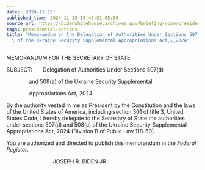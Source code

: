 ```yaml
---
date: '2024-11-15'
published_time: 2024-11-15 15:40:51-05:00
source_url: https://bidenwhitehouse.archives.gov/briefing-room/presidential-actions/2024/11/15/memorandum-on-the-delegation-of-authorities-under-sections-507d-and-508a-of-the-ukraine-security-supplemental-appropriations-act-2024/
tags: presidential-actions
title: "Memorandum on the Delegation of Authorities Under Sections 507(d) and 508(a)\
  \ of the Ukraine Security Supplemental Appropriations Act,\_2024"
---
```

 
MEMORANDUM FOR THE SECRETARY OF STATE

SUBJECT:       Delegation of Authorities Under Sections 507(d)

               and 508(a) of the Ukraine Security Supplemental

               Appropriations Act, 2024

By the authority vested in me as President by the Constitution and the
laws of the United States of America, including section 301 of title 3,
United States Code, I hereby delegate to the Secretary of State the
authorities under sections 507(d) and 508(a) of the Ukraine Security
Supplemental Appropriations Act, 2024 (Division B of Public Law 118-50).

You are authorized and directed to publish this memorandum in the
*Federal Register*.

                               JOSEPH R. BIDEN JR.
